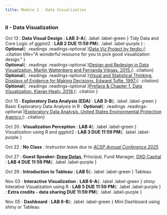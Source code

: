 ```yaml
---
title: Module 2 - Data Visualization
---
```


<h3 style="text-align: left; font-weight: bold;">II - Data Visualization</h3> 





Oct 13
: **Data Visual Design**
: **LAB 3-A**{: .label .label-green } Tidy Data and Core Logic of ggplot2
: **LAB 2 DUE 11:59 PM**{: .label .label-purple }
: <!-- Readings --> **Optional**{: .readings .readings-optional }[Data Viz Project by ferdio.](https://datavizproject.com){: .citation title="A wonderful resource for you to pick good visualization design." }<br>
**Optional**{: .readings .readings-optional }[Design and Redesign in Data Visualization. Martin Wattenberg and Fernanda Viégas. 2015.](https://medium.com/@hint_fm/design-and-redesign-4ab77206cf9){: .citation}<br>
**Optional**{: .readings .readings-optional }[Visual and Statistical Thinking: Displays of Evidence for Making Decisions. Edward Tufte. 1997.](https://staff.washington.edu/yohaoyu/data-analytics-visualization/Visual-and-Statistical-Thinking.pdf){: .citation} <br>
**Optional**{: .readings .readings-optional }[Preface & Chapter 1, Data Visualization. Kieran Healy. 2019.](https://staff.washington.edu/yohaoyu/data-analytics-visualization/Data-Visualization-A-Practical-Introduction.pdf){: .citation }

Oct 15
: **Exploratory Data Analysis (EDA)**
: **LAB 3-B**{: .label .label-green } Basic Exploratory Data Analysis in R
: **Optional**{: .readings .readings-optional }[Exploratory Data Analysis. United States Environmental Protection Agency.](https://www.epa.gov/caddis/exploratory-data-analysis){: .citation}

Oct 20
: **Visualization Perception**
: **LAB 4**{: .label .label-green } Visualization using R and ggplot2 
: **LAB 3 DUE 11:59 PM**{: .label .label-purple }

Oct 22
: **No Class**
: *Instructor leave due to [ACSP Annual Conference 2025](https://www.acsp.org/page/ConfAbout)*

Oct 27
: **Guest Speaker: [Drew Dolan](https://www.linkedin.com/in/drew-dolan-3a20a12/)**, Principal, Fund Manager, [DXD Capital](https://dxd.capital)
: **LAB 4 DUE 11:59 PM**{: .label .label-purple }

Oct 29
: **Introduction to Tableau**
: **LAB 5**{: .label .label-green } Tableau

Nov 03
: **Interactive Visualization**
: **LAB 6-A**{: .label .label-green } shiny: Interative Visualization using R
: **LAB 5 DUE 11:59 PM**{: .label .label-purple }
: **Extra credits - data sharing DUE 11:59 PM**{: .label .label-purple }

Nov 05
: **Dashboard**
: **LAB 6-B**{: .label .label-green } Mini Dashboard using shiny or Tableau





